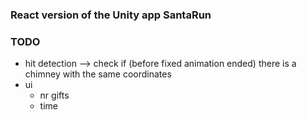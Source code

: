 ### React version of the Unity app SantaRun

### TODO
- hit detection --> check if (before fixed animation ended) there is a chimney with the same coordinates 
- ui
    - nr gifts
    - time